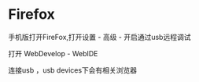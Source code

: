 

# Firefox

手机版打开FireFox,打开设置 - 高级 - 开启通过usb远程调试

打开 WebDevelop - WebIDE

连接usb ，usb devices下会有相关浏览器













